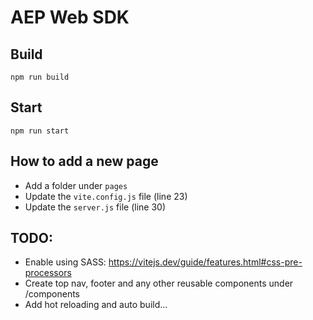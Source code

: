 # AEP Web SDK

## Build

`npm run build`

## Start

`npm run start`

## How to add a new page

- Add a folder under `pages`
- Update the `vite.config.js` file (line 23)
- Update the `server.js` file (line 30)

## TODO:

- Enable using SASS: https://vitejs.dev/guide/features.html#css-pre-processors
- Create top nav, footer and any other reusable components under /components
- Add hot reloading and auto build...
